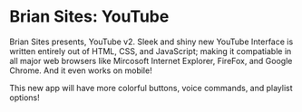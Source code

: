 # Brian Sites: YouTube

Brian Sites presents, YouTube v2. Sleek and shiny new YouTube Interface is written entirely out of HTML, CSS, and JavaScript; making it compatiable in all major web browsers like Mircosoft Internet Explorer, FireFox, and Google Chrome. And it even works on mobile!

This new app will have more colorful buttons, voice commands, and playlist options!
